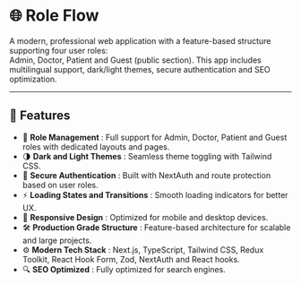 # 🌐 Role Flow

A modern, professional web application with a feature-based structure supporting four user roles:  
Admin, Doctor, Patient and Guest (public section). This app includes multilingual support, dark/light themes, secure authentication and SEO optimization.

---

## 🚀 Features

- 👥 **Role Management** : Full support for Admin, Doctor, Patient and Guest roles with dedicated layouts and pages.
- 🌗 **Dark and Light Themes** : Seamless theme toggling with Tailwind CSS.
- 🔐 **Secure Authentication** : Built with NextAuth and route protection based on user roles.
- ⚡ **Loading States and Transitions** : Smooth loading indicators for better UX.
- 📱 **Responsive Design** : Optimized for mobile and desktop devices.
- 🛠️ **Production Grade Structure** : Feature-based architecture for scalable and large projects.
- ⚙️ **Modern Tech Stack** : Next.js, TypeScript, Tailwind CSS, Redux Toolkit, React Hook Form, Zod, NextAuth and React hooks.
- 🔍 **SEO Optimized** : Fully optimized for search engines.
